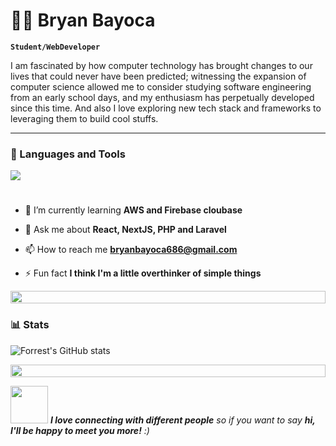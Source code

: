 # 🏄‍♂️ Bryan Bayoca

**`Student/WebDeveloper`**

I am fascinated by how computer technology has brought changes to our lives that could never have been predicted; witnessing the expansion of computer science allowed me to consider studying software engineering from an early school days, and my enthusiasm has perpetually developed since this time. And also I love exploring new tech stack and frameworks to leveraging them to build cool stuffs. 

---
### 🧰 Languages and Tools
<img src="https://skillicons.dev/icons?i=php,ts,js,react,nextjs,redux,tailwind,laravel,express,mongodb,mysql,postgresql,github,vscode" />

#

- 🌱 I’m currently learning **AWS and Firebase cloubase**

- 💬 Ask me about **React, NextJS, PHP and Laravel**

- 📫 How to reach me **bryanbayoca686@gmail.com**

- ⚡ Fun fact **I think I'm a little overthinker of simple things**


<img src="https://i.imgur.com/dBaSKWF.gif" height="20" width="100%">



### 📊 Stats
  
![Forrest's GitHub stats](https://github-readme-stats.vercel.app/api?username=bryanBayocaG&show_icons=true&theme=gruvbox)
  



<img src="https://i.imgur.com/dBaSKWF.gif" height="20" width="100%">

<img src="https://media.giphy.com/media/LnQjpWaON8nhr21vNW/giphy.gif" width="60"> <em><b>I love connecting with different people</b> so if you want to say <b>hi, I'll be happy to meet you more!</b> :)</em>

